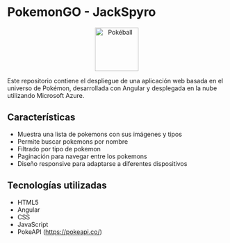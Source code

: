 # PokemonGO - JackSpyro
<div align="center">
  <img src="https://upload.wikimedia.org/wikipedia/commons/5/53/Pok%C3%A9_Ball_icon.svg" alt="Pokéball" width="100">
</div>

Este repositorio contiene el despliegue de una aplicación web basada en el universo de Pokémon, desarrollada con Angular y desplegada en la nube utilizando Microsoft Azure.

## Características

- Muestra una lista de pokemons con sus imágenes y tipos
- Permite buscar pokemons por nombre
- Filtrado por tipo de pokemon
- Paginación para navegar entre los pokemons
- Diseño responsive para adaptarse a diferentes dispositivos

## Tecnologías utilizadas

- HTML5
- Angular
- CSS
- JavaScript
- PokeAPI (https://pokeapi.co/)
